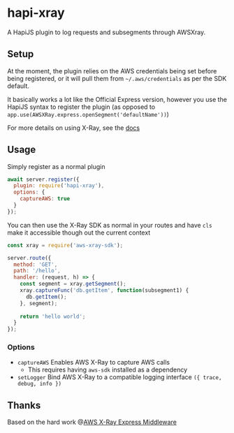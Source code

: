 # hapi-xray

A HapiJS plugin to log requests and subsegments through AWSXray.

## Setup

At the moment, the plugin relies on the AWS credentials being set before being registered, or it will pull them from 
`~/.aws/credentials` as per the SDK default.

It basically works a lot like the Official Express version, however you use the HapiJS syntax to register the plugin (as
opposed to `app.use(AWSXRay.express.openSegment('defaultName'))`)

For more details on using X-Ray, see the [docs](https://docs.aws.amazon.com/xray-sdk-for-nodejs/latest/reference)

## Usage

Simply register as a normal plugin

```js
await server.register({
  plugin: require('hapi-xray'),
  options: {
    captureAWS: true
  }
});
```

You can then use the X-Ray SDK as normal in your routes and have `cls` make it accessible though out the current context

```js
const xray = require('aws-xray-sdk');

server.route({
  method: 'GET',
  path: '/hello',
  handler: (request, h) => {
    const segment = xray.getSegment();
    xray.captureFunc('db.getItem', function(subsegment1) {
      db.getItem();
    }, segment);
    
    return 'hello world';
  }
});
```

### Options

- `captureAWS` Enables AWS X-Ray to capture AWS calls
  - This requires having `aws-sdk` installed as a dependency
- `setLogger` Bind AWS X-Ray to a compatible logging interface `({ trace, debug, info })`

## Thanks

Based on the hard work @[AWS X-Ray Express Middleware](https://github.com/aws/aws-xray-sdk-node/tree/master/packages/express)
